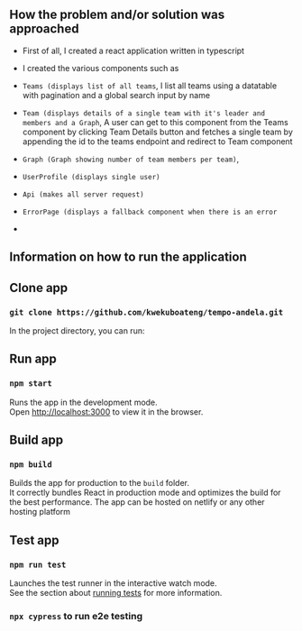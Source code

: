 ## How the problem and/or solution was approached
- First of all, I created a react application written in typescript

- I created the various components such as 
- `Teams (displays list of all teams`, 
I list all teams using a datatable with pagination and a global search input by name
- `Team (displays details of a single team with it's leader and members and a Graph`, 
A user can get to this component from the Teams component by clicking Team Details button
and fetches a single team by appending the id to the teams endpoint and redirect to Team component
- `Graph (Graph showing number of team members per team)`, 
- `UserProfile (displays single user)`
- `Api (makes all server request)`
- `ErrorPage (displays a fallback component when there is an error`

- 
## Information on how to run the application
## Clone app
### `git clone https://github.com/kwekuboateng/tempo-andela.git`

In the project directory, you can run:

## Run app 
### `npm start`
Runs the app in the development mode.\
Open [http://localhost:3000](http://localhost:3000) to view it in the browser.

## Build app 
### `npm build` 
Builds the app for production to the `build` folder.\
It correctly bundles React in production mode and optimizes the build for the best performance.
The app can be hosted on netlify or any other hosting platform

## Test app
### `npm run test`
Launches the test runner in the interactive watch mode.\
See the section about [running tests](https://facebook.github.io/create-react-app/docs/running-tests) for more information.

### `npx cypress` to run e2e testing

